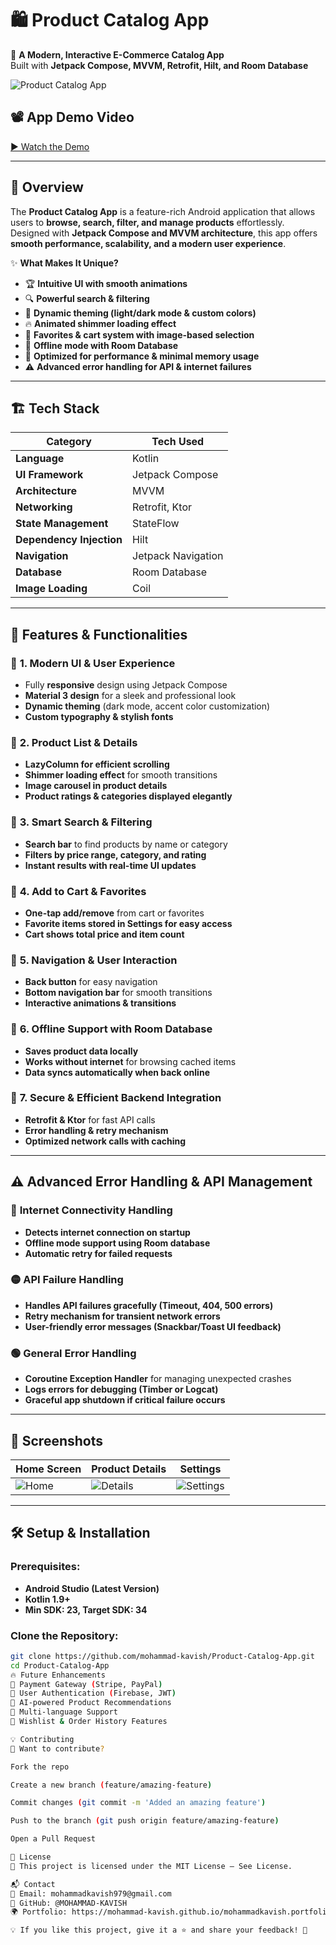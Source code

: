 # 🛍️ Product Catalog App  

📱 **A Modern, Interactive E-Commerce Catalog App**  
Built with **Jetpack Compose, MVVM, Retrofit, Hilt, and Room Database**  

![Product Catalog App](https://drive.google.com/file/d/1WFqTTKD0qmrSb6O4W8TCwweoMvtFmMJ6/view?usp=sharing)  

## 📽️ App Demo Video  
[▶ Watch the Demo](https://drive.google.com/file/d/1QLYROW9ZclK0DL0UST3qSPENzmEak-MY/view?usp=sharing)

---

## 🚀 Overview  

The **Product Catalog App** is a feature-rich Android application that allows users to **browse, search, filter, and manage products** effortlessly.  
Designed with **Jetpack Compose and MVVM architecture**, this app offers **smooth performance, scalability, and a modern user experience**.  

✨ **What Makes It Unique?**  
- 🏆 **Intuitive UI with smooth animations**  
- 🔍 **Powerful search & filtering**  
- 🎨 **Dynamic theming (light/dark mode & custom colors)**  
- 🔥 **Animated shimmer loading effect**  
- 💖 **Favorites & cart system with image-based selection**  
- 📡 **Offline mode with Room Database**  
- 🚀 **Optimized for performance & minimal memory usage**
- ⚠️ **Advanced error handling for API & internet failures** 

---

## 🏗️ Tech Stack  

| Category          | Tech Used |
|------------------|-----------|
| **Language**     | Kotlin  |
| **UI Framework** | Jetpack Compose  |
| **Architecture** | MVVM  |
| **Networking**   | Retrofit, Ktor  |
| **State Management** | StateFlow  |
| **Dependency Injection** | Hilt  |
| **Navigation**   | Jetpack Navigation  |
| **Database**     | Room Database  |
| **Image Loading** | Coil |

---

## 🌟 Features & Functionalities  

### 🔹 **1. Modern UI & User Experience**  
- Fully **responsive** design using Jetpack Compose  
- **Material 3 design** for a sleek and professional look  
- **Dynamic theming** (dark mode, accent color customization)  
- **Custom typography & stylish fonts**  

### 🔹 **2. Product List & Details**  
- **LazyColumn for efficient scrolling**  
- **Shimmer loading effect** for smooth transitions  
- **Image carousel in product details**  
- **Product ratings & categories displayed elegantly**  

### 🔹 **3. Smart Search & Filtering**  
- **Search bar** to find products by name or category  
- **Filters by price range, category, and rating**  
- **Instant results with real-time UI updates**  

### 🔹 **4. Add to Cart & Favorites**  
- **One-tap add/remove** from cart or favorites  
- **Favorite items stored in Settings for easy access**  
- **Cart shows total price and item count**  

### 🔹 **5. Navigation & User Interaction**  
- **Back button** for easy navigation  
- **Bottom navigation bar** for smooth transitions  
- **Interactive animations & transitions**  

### 🔹 **6. Offline Support with Room Database**  
- **Saves product data locally**  
- **Works without internet** for browsing cached items  
- **Data syncs automatically when back online**  

### 🔹 **7. Secure & Efficient Backend Integration**  
- **Retrofit & Ktor** for fast API calls  
- **Error handling & retry mechanism**  
- **Optimized network calls with caching**  

---

## ⚠️ Advanced Error Handling & API Management  

### 🔴 **Internet Connectivity Handling**  
- **Detects internet connection on startup**  
- **Offline mode support using Room database**  
- **Automatic retry for failed requests**  

### 🟡 **API Failure Handling**  
- **Handles API failures gracefully (Timeout, 404, 500 errors)**  
- **Retry mechanism for transient network errors**  
- **User-friendly error messages (Snackbar/Toast UI feedback)**  

### 🟢 **General Error Handling**  
- **Coroutine Exception Handler** for managing unexpected crashes  
- **Logs errors for debugging (Timber or Logcat)**  
- **Graceful app shutdown if critical failure occurs**  

---

## 📸 Screenshots  

| Home Screen | Product Details | Settings |
|------------|----------------|------------------|
| ![Home](https://drive.google.com/file/d/1ogGp2P2OpQGs3tXCDOkfH644eCq43F80/view?usp=sharing) | ![Details](https://drive.google.com/file/d/1ZGvtw6Nb2QuQofbkqRnE_oqaC3Z18Sdf/view?usp=sharing) | ![Settings](https://drive.google.com/file/d/1IWZsw46mB-aidYuuC-BLAXUTTwdzDWMu/view?usp=sharing) |

---

## 🛠️ Setup & Installation  

### **Prerequisites:**  
- **Android Studio (Latest Version)**  
- **Kotlin 1.9+**  
- **Min SDK: 23, Target SDK: 34**  

### **Clone the Repository:**  
```sh
git clone https://github.com/mohammad-kavish/Product-Catalog-App.git
cd Product-Catalog-App
🔥 Future Enhancements
🔹 Payment Gateway (Stripe, PayPal)
🔹 User Authentication (Firebase, JWT)
🔹 AI-powered Product Recommendations
🔹 Multi-language Support
🔹 Wishlist & Order History Features

💡 Contributing
🙌 Want to contribute?

Fork the repo

Create a new branch (feature/amazing-feature)

Commit changes (git commit -m 'Added an amazing feature')

Push to the branch (git push origin feature/amazing-feature)

Open a Pull Request

📜 License
📄 This project is licensed under the MIT License – See License.

📬 Contact
📧 Email: mohammadkavish979@gmail.com
🔗 GitHub: @MOHAMMAD-KAVISH
🌍 Portfolio: https://mohammad-kavish.github.io/mohammadkavish.portfolio/

💡 If you like this project, give it a ⭐ and share your feedback! 🚀
